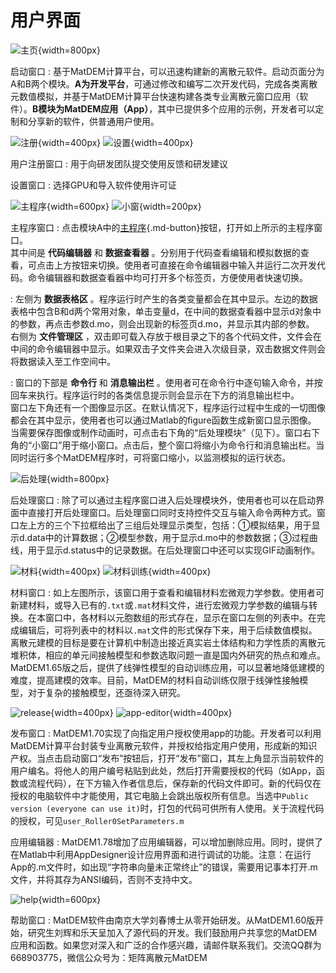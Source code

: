 # 用户界面

![主页][home]{width=800px}

启动窗口
: 基于MatDEM计算平台，可以迅速构建新的离散元软件。启动页面分为A和B两个模块。**A为开发平台**，可通过修改和编写二次开发代码，完成各类离散元数值模拟，并基于MatDEM计算平台快速构建各类专业离散元窗口应用（软件）。**B模块为MatDEM应用（App）**，其中已提供多个应用的示例，开发者可以定制和分享新的软件，供普通用户使用。

![注册][register]{width=400px}  ![设置][settings]{width=400px}

用户注册窗口
: 用于向研发团队提交使用反馈和研发建议

设置窗口
: 选择GPU和导入软件使用许可证

![主程序][main]{width=600px}  ![小窗][mini]{width=200px}

主程序窗口
: 点击模块A中的[主程序](#){.md-button}按钮，打开如上所示的主程序窗口。  
其中间是 **代码编辑器** 和 **数据查看器** 。分别用于代码查看编辑和模拟数据的查看，可点击上方按钮来切换。使用者可直接在命令编辑器中输入并运行二次开发代码。命令编辑器和数据查看器中均可打开多个标签页，方便使用者快速切换。

: 左侧为 **数据表格区** 。程序运行时产生的各类变量都会在其中显示。左边的数据表格中包含B和d两个常用对象，单击变量d，在中间的数据查看器中显示d对象中的参数，再点击参数d.mo，则会出现新的标签页d.mo，并显示其内部的参数。  
右侧为 **文件管理区** ，双击即可载入存放于根目录之下的各个代码文件，文件会在中间的命令编辑器中显示。如果双击子文件夹会进入次级目录，双击数据文件则会将数据读入至工作空间中。

: 窗口的下部是 **命令行** 和 **消息输出栏** 。使用者可在命令行中逐句输入命令，并按回车来执行。程序运行时的各类信息提示则会显示在下方的消息输出栏中。  
窗口左下角还有一个图像显示区。在默认情况下，程序运行过程中生成的一切图像都会在其中显示，使用者也可以通过Matlab的figure函数生成新窗口显示图像。  
当需要保存图像或制作动画时，可点击右下角的“后处理模块”（见下）。窗口右下角的“小窗口”用于缩小窗口。点击后，整个窗口将缩小为命令行和消息输出栏。当同时运行多个MatDEM程序时，可将窗口缩小，以监测模拟的运行状态。

![后处理][post]{width=800px}

后处理窗口
: 除了可以通过主程序窗口进入后处理模块外，使用者也可以在启动界面中直接打开后处理窗口。后处理窗口同时支持控件交互与输入命令两种方式。窗口左上方的三个下拉框给出了三组后处理显示类型，包括：①模拟结果，用于显示d.data中的计算数据；②模型参数，用于显示d.mo中的参数数据；③过程曲线，用于显示d.status中的记录数据。在后处理窗口中还可以实现GIF动画制作。

![材料][material-edit]{width=400px}  ![材料训练][material-training]{width=400px}


材料窗口
: 如上左图所示，该窗口用于查看和编辑材料宏微观力学参数。使用者可新建材料，或导入已有的`.txt`或`.mat`材料文件，进行宏微观力学参数的编辑与转换。在本窗口中，各材料以元胞数组的形式存在，显示在窗口左侧的列表中。在完成编辑后，可将列表中的材料以`.mat`文件的形式保存下来，用于后续数值模拟。离散元建模的目标是要在计算机中制造出接近真实岩土体结构和力学性质的离散元堆积体，相应的单元间接触模型和参数选取问题一直是国内外研究的热点和难点。MatDEM1.65版之后，提供了线弹性模型的自动训练应用，可以显著地降低建模的难度，提高建模的效率。目前，MatDEM的材料自动训练仅限于线弹性接触模型，对于复杂的接触模型，还亟待深入研究。

![release][release]{width=400px}  ![app-editor][app-editor]{width=400px}

发布窗口
: MatDEM1.70实现了向指定用户授权使用app的功能。开发者可以利用MatDEM计算平台封装专业离散元软件，并授权给指定用户使用，形成新的知识产权。当点击启动窗口“发布”按钮后，打开“发布”窗口，其左上角显示当前软件的用户编名。将他人的用户编号粘贴到此处，然后打开需要授权的代码（如App，函数或流程代码），在下方输入作者信息后，保存新的代码文件即可。新的代码仅在授权的电脑软件中才能使用，其它电脑上会跳出版权所有信息。当选中`Public version (everyone can use it)`时，打包的代码可供所有人使用。关于流程代码的授权，可见`user_Roller0SetParameters.m`

应用编辑器
: MatDEM1.78增加了应用编辑器，可以增加删除应用。同时，提供了在Matlab中利用AppDesigner设计应用界面和进行调试的功能。注意：在运行App的.m文件时，如出现“字符串向量未正常终止”的错误，需要用记事本打开.m文件，并将其存为ANSI编码，否则不支持中文。

![help][help]{width=600px}

帮助窗口
: MatDEM软件由南京大学刘春博士从零开始研发。从MatDEM1.60版开始，研究生刘辉和乐天呈加入了源代码的开发。我们鼓励用户共享您的MatDEM应用和函数。如果您对深入和广泛的合作感兴趣，请邮件联系我们。交流QQ群为668903775，微信公众号为：矩阵离散元MatDEM


[app-editor]: assets/images/ui/app-editor.png
[help]: assets/images/ui/help.png
[home]: assets/images/ui/home.png
[main]: assets/images/ui/main.png
[material-edit]: assets/images/ui/material-edit.png
[material-training]: assets/images/ui/material-training.png
[mini]: assets/images/ui/mini.png
[post]: assets/images/ui/post.png
[register]: assets/images/ui/register.png
[release]: assets/images/ui/release.png
[settings]: assets/images/ui/settings.png
